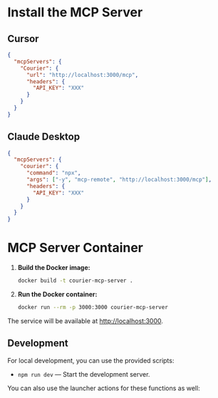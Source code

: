 # Install the MCP Server

## Cursor

```json
{
  "mcpServers": {
    "Courier": {
      "url": "http://localhost:3000/mcp",
      "headers": {
        "API_KEY": "XXX"
      }
    }
  }
}
```

## Claude Desktop

```json
{
  "mcpServers": {
    "courier": {
      "command": "npx",
      "args": ["-y", "mcp-remote", "http://localhost:3000/mcp"],
      "headers": {
        "API_KEY": "XXX"
      }
    }
  }
}
```

# MCP Server Container

1. **Build the Docker image:**

   ```sh
   docker build -t courier-mcp-server .
   ```

2. **Run the Docker container:**

   ```sh
   docker run --rm -p 3000:3000 courier-mcp-server
   ```

The service will be available at [http://localhost:3000](http://localhost:3000).

## Development

For local development, you can use the provided scripts:

- `npm run dev` — Start the development server.

You can also use the launcher actions for these functions as well:
